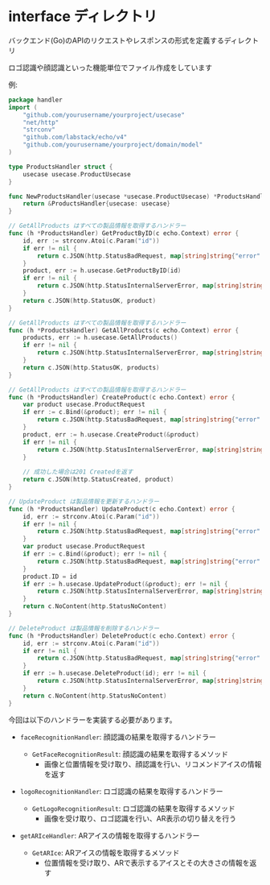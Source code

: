 # interface ディレクトリ
バックエンド(Go)のAPIのリクエストやレスポンスの形式を定義するディレクトリ

ロゴ認識や顔認識といった機能単位でファイル作成をしています

例:

```go
package handler
import (
    "github.com/yourusername/yourproject/usecase"
	"net/http"
	"strconv"
	"github.com/labstack/echo/v4"
	"github.com/yourusername/yourproject/domain/model"
)

type ProductsHandler struct {
    usecase usecase.ProductUsecase
}

func NewProductsHandler(usecase *usecase.ProductUsecase) *ProductsHandler {
	return &ProductsHandler{usecase: usecase}
}

// GetAllProducts はすべての製品情報を取得するハンドラー
func (h *ProductsHandler) GetProductByID(c echo.Context) error {
	id, err := strconv.Atoi(c.Param("id"))
	if err != nil {
		return c.JSON(http.StatusBadRequest, map[string]string{"error": "Invalid product ID"})
	}
	product, err := h.usecase.GetProductByID(id)
	if err != nil {
		return c.JSON(http.StatusInternalServerError, map[string]string{"error": "Failed to get product"})
	}
	return c.JSON(http.StatusOK, product)
}

// GetAllProducts はすべての製品情報を取得するハンドラー
func (h *ProductsHandler) GetAllProducts(c echo.Context) error {
    products, err := h.usecase.GetAllProducts()
    if err != nil {
        return c.JSON(http.StatusInternalServerError, map[string]string{"error": "Failed to get products"})
    }
    return c.JSON(http.StatusOK, products)
}

// GetAllProducts はすべての製品情報を取得するハンドラー
func (h *ProductsHandler) CreateProduct(c echo.Context) error {
	var product usecase.ProductRequest
	if err := c.Bind(&product); err != nil {
		return c.JSON(http.StatusBadRequest, map[string]string{"error": "Invalid product data"})
	}
	product, err := h.usecase.CreateProduct(&product)
	if err != nil {
        return c.JSON(http.StatusInternalServerError, map[string]string{"error": "Failed to create product"})
    }
	
	// 成功した場合は201 Createdを返す
	return c.JSON(http.StatusCreated, product)
}

// UpdateProduct は製品情報を更新するハンドラー
func (h *ProductsHandler) UpdateProduct(c echo.Context) error {
    id, err := strconv.Atoi(c.Param("id"))
    if err != nil {
        return c.JSON(http.StatusBadRequest, map[string]string{"error": "Invalid product ID"})
    }
    var product usecase.ProductRequest
    if err := c.Bind(&product); err != nil {
        return c.JSON(http.StatusBadRequest, map[string]string{"error": "Invalid product data"})
    }
    product.ID = id
    if err := h.usecase.UpdateProduct(&product); err != nil {
        return c.JSON(http.StatusInternalServerError, map[string]string{"error": "Failed to update product"})
    }
    return c.NoContent(http.StatusNoContent)
}

// DeleteProduct は製品情報を削除するハンドラー
func (h *ProductsHandler) DeleteProduct(c echo.Context) error {
    id, err := strconv.Atoi(c.Param("id"))
    if err != nil {
        return c.JSON(http.StatusBadRequest, map[string]string{"error": "Invalid product ID"})
    }
    if err := h.usecase.DeleteProduct(id); err != nil {
        return c.JSON(http.StatusInternalServerError, map[string]string{"error": "Failed to delete product"})
    }
    return c.NoContent(http.StatusNoContent)
}
```

今回は以下のハンドラーを実装する必要があります。
- `faceRecognitionHandler`: 顔認識の結果を取得するハンドラー
  - `GetFaceRecognitionResult`: 顔認識の結果を取得するメソッド
    - 画像と位置情報を受け取り、顔認識を行い、リコメンドアイスの情報を返す

- `logoRecognitionHandler`: ロゴ認識の結果を取得するハンドラー
  - `GetLogoRecognitionResult`: ロゴ認識の結果を取得するメソッド
    - 画像を受け取り、ロゴ認識を行い、AR表示の切り替えを行う

- `getARIceHandler`: ARアイスの情報を取得するハンドラー
  - `GetARIce`: ARアイスの情報を取得するメソッド
    - 位置情報を受け取り、ARで表示するアイスとその大きさの情報を返す







